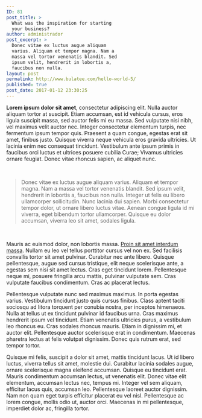 ```yaml
---
ID: 81
post_title: >
  What was the inspiration for starting
  your business?
author: administrador
post_excerpt: >
  Donec vitae ex luctus augue aliquam
  varius. Aliquam et tempor magna. Nam a
  massa vel tortor venenatis blandit. Sed
  ipsum velit, hendrerit in lobortis a,
  faucibus non nulla.
layout: post
permalink: http://www.bulatee.com/hello-world-5/
published: true
post_date: 2017-01-12 23:30:25
---
```

<strong>Lorem ipsum dolor sit amet</strong>, consectetur adipiscing elit. Nulla auctor aliquam tortor at suscipit. Etiam accumsan, est id vehicula cursus, eros ligula suscipit massa, sed auctor felis mi eu massa. Sed vulputate nisi nibh, vel maximus velit auctor nec. Integer consectetur elementum turpis, nec fermentum ipsum tempor quis. Praesent a quam congue, egestas erat sit amet, finibus justo. Quisque viverra neque vehicula eros gravida ultricies. Ut lacinia enim nec consequat tincidunt. Vestibulum ante ipsum primis in faucibus orci luctus et ultrices posuere cubilia Curae; Vivamus ultricies ornare feugiat. Donec vitae rhoncus sapien, ac aliquet nunc.

&nbsp;
<blockquote>Donec vitae ex luctus augue aliquam varius. Aliquam et tempor magna. Nam a massa vel tortor venenatis blandit. Sed ipsum velit, hendrerit in lobortis a, faucibus non nulla. Integer ut felis eu libero ullamcorper sollicitudin. Nunc lacinia dui sapien. Morbi consectetur tempor dolor, ut ornare libero luctus vitae. Aenean congue ligula id mi viverra, eget bibendum tortor ullamcorper. Quisque eu dolor accumsan, viverra leo sit amet, sodales ligula.</blockquote>
&nbsp;

Mauris ac euismod dolor, non lobortis massa. <a href="http://№">Proin sit amet interdum massa</a>. Nullam eu leo vel tellus porttitor cursus vel non ex. Sed facilisis convallis tortor sit amet pulvinar. Curabitur nec ante libero. Quisque pellentesque, augue sed cursus tristique, elit neque scelerisque ante, a egestas sem nisi sit amet lectus. Cras eget tincidunt lorem. Pellentesque neque mi, posuere fringilla arcu mattis, pulvinar vulputate sem. Cras vulputate faucibus condimentum. Cras ac placerat lectus.

Pellentesque vulputate nunc sed maximus maximus. In porta egestas varius. Vestibulum tincidunt justo quis cursus finibus. Class aptent taciti sociosqu ad litora torquent per conubia nostra, per inceptos himenaeos. Nulla at tellus ut ex tincidunt pulvinar id faucibus urna. Cras maximus hendrerit ipsum vel tincidunt. Etiam venenatis ultricies purus, a vestibulum leo rhoncus eu. Cras sodales rhoncus mauris. Etiam in dignissim mi, et auctor elit. Pellentesque auctor scelerisque erat in condimentum. Maecenas pharetra lectus at felis volutpat dignissim. Donec quis rutrum erat, sed tempor tortor.

Quisque mi felis, suscipit a dolor sit amet, mattis tincidunt lacus. Ut id libero luctus, viverra tellus sit amet, molestie dui. Curabitur lacinia sodales augue, ornare scelerisque magna eleifend accumsan. Quisque eu tincidunt erat. Mauris condimentum accumsan lectus, ut venenatis elit. Donec vitae elit elementum, accumsan lectus nec, tempus mi. Integer vel sem aliquam, efficitur lacus quis, accumsan leo. Pellentesque laoreet auctor dignissim. Nam non quam eget turpis efficitur placerat eu vel nisl. Pellentesque ac lorem congue, mollis odio ut, auctor orci. Maecenas in mi pellentesque, imperdiet dolor ac, fringilla tortor.